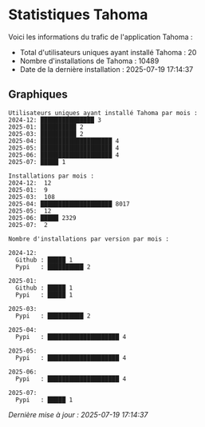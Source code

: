 # Statistiques Tahoma

Voici les informations du trafic de l'application Tahoma :
- Total d'utilisateurs uniques ayant installé Tahoma : 20
- Nombre d'installations de Tahoma : 10489
- Date de la dernière installation : 2025-07-19 17:14:37

## Graphiques
```
Utilisateurs uniques ayant installé Tahoma par mois :
2024-12: ███████████████ 3
2025-01: ██████████ 2
2025-03: ██████████ 2
2025-04: ████████████████████ 4
2025-05: ████████████████████ 4
2025-06: ████████████████████ 4
2025-07: █████ 1
```

```
Installations par mois :
2024-12:  12
2025-01:  9
2025-03:  108
2025-04: ████████████████████ 8017
2025-05:  12
2025-06: █████ 2329
2025-07:  2
```

```
Nombre d'installations par version par mois :

2024-12:
  Github : █████ 1
  Pypi   : ██████████ 2

2025-01:
  Github : █████ 1
  Pypi   : █████ 1

2025-03:
  Pypi   : ██████████ 2

2025-04:
  Pypi   : ████████████████████ 4

2025-05:
  Pypi   : ████████████████████ 4

2025-06:
  Pypi   : ████████████████████ 4

2025-07:
  Pypi   : █████ 1
```


*Dernière mise à jour : 2025-07-19 17:14:37*
